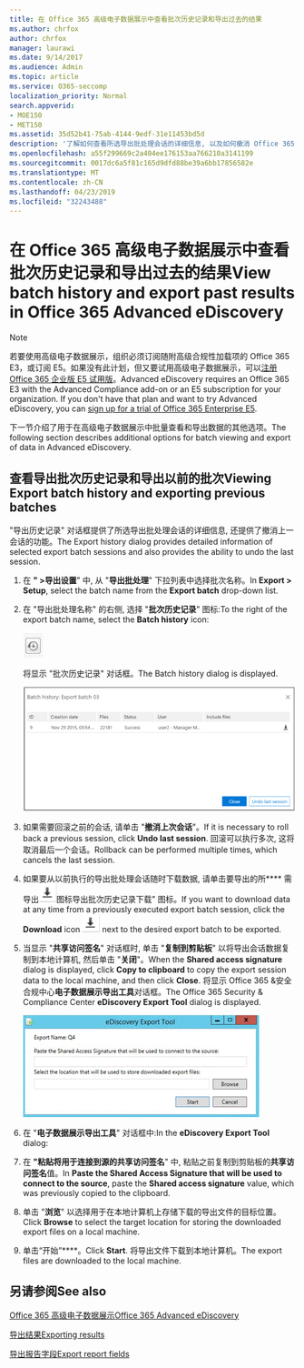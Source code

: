 ```yaml
---
title: 在 Office 365 高级电子数据展示中查看批次历史记录和导出过去的结果
ms.author: chrfox
author: chrfox
manager: laurawi
ms.date: 9/14/2017
ms.audience: Admin
ms.topic: article
ms.service: O365-seccomp
localization_priority: Normal
search.appverid:
- MOE150
- MET150
ms.assetid: 35d52b41-75ab-4144-9edf-31e11453bd5d
description: '了解如何查看所选导出批处理会话的详细信息, 以及如何撤消 Office 365 高级电子数据展示中的上次导出会话。  '
ms.openlocfilehash: a55f299669c2a404ee176153aa766210a3141199
ms.sourcegitcommit: 0017dc6a5f81c165d9dfd88be39a6bb17856582e
ms.translationtype: MT
ms.contentlocale: zh-CN
ms.lasthandoff: 04/23/2019
ms.locfileid: "32243488"
---
```

# <a name="view-batch-history-and-export-past-results-in-office-365-advanced-ediscovery"></a><span data-ttu-id="61f1c-103">在 Office 365 高级电子数据展示中查看批次历史记录和导出过去的结果</span><span class="sxs-lookup"><span data-stu-id="61f1c-103">View batch history and export past results in Office 365 Advanced eDiscovery</span></span>

> [!NOTE]
> <span data-ttu-id="61f1c-p101">若要使用高级电子数据展示，组织必须订阅随附高级合规性加载项的 Office 365 E3，或订阅 E5。如果没有此计划，但又要试用高级电子数据展示，可以[注册 Office 365 企业版 E5 试用版](https://go.microsoft.com/fwlink/p/?LinkID=698279)。</span><span class="sxs-lookup"><span data-stu-id="61f1c-p101">Advanced eDiscovery requires an Office 365 E3 with the Advanced Compliance add-on or an E5 subscription for your organization. If you don't have that plan and want to try Advanced eDiscovery, you can [sign up for a trial of Office 365 Enterprise E5](https://go.microsoft.com/fwlink/p/?LinkID=698279).</span></span> 
  
<span data-ttu-id="61f1c-106">下一节介绍了用于在高级电子数据展示中批量查看和导出数据的其他选项。</span><span class="sxs-lookup"><span data-stu-id="61f1c-106">The following section describes additional options for batch viewing and export of data in Advanced eDiscovery.</span></span> 
  
## <a name="viewing-export-batch-history-and-exporting-previous-batches"></a><span data-ttu-id="61f1c-107">查看导出批次历史记录和导出以前的批次</span><span class="sxs-lookup"><span data-stu-id="61f1c-107">Viewing Export batch history and exporting previous batches</span></span>

<span data-ttu-id="61f1c-108">"导出历史记录" 对话框提供了所选导出批处理会话的详细信息, 还提供了撤消上一会话的功能。</span><span class="sxs-lookup"><span data-stu-id="61f1c-108">The Export history dialog provides detailed information of selected export batch sessions and also provides the ability to undo the last session.</span></span>
  
1. <span data-ttu-id="61f1c-109">在 **" \>导出设置**" 中, 从 "**导出批处理**" 下拉列表中选择批次名称。</span><span class="sxs-lookup"><span data-stu-id="61f1c-109">In **Export \> Setup**, select the batch name from the **Export batch** drop-down list.</span></span> 
    
2. <span data-ttu-id="61f1c-110">在 "导出批处理名称" 的右侧, 选择 "**批次历史记录**" 图标:</span><span class="sxs-lookup"><span data-stu-id="61f1c-110">To the right of the export batch name, select the **Batch history** icon:</span></span> 
    
    ![导出批量历史记录图标](media/a14f6ef9-0c3c-4851-b65d-9380f2d8a38a.gif)
  
    <span data-ttu-id="61f1c-112">将显示 "批次历史记录" 对话框。</span><span class="sxs-lookup"><span data-stu-id="61f1c-112">The Batch history dialog is displayed.</span></span>
    
    ![导出批量历史记录](media/04c5b75c-348c-491d-b4fe-716659333890.png)
  
3. <span data-ttu-id="61f1c-114">如果需要回滚之前的会话, 请单击 "**撤消上次会话**"。</span><span class="sxs-lookup"><span data-stu-id="61f1c-114">If it is necessary to roll back a previous session, click **Undo last session**.</span></span> <span data-ttu-id="61f1c-115">回滚可以执行多次, 这将取消最后一个会话。</span><span class="sxs-lookup"><span data-stu-id="61f1c-115">Rollback can be performed multiple times, which cancels the last session.</span></span>
    
4. <span data-ttu-id="61f1c-116">如果要从以前执行的导出批处理会话随时下载数据, 请单击要导出的所\*\*\*\* 需导出![批处理旁边的 "下载](media/de69b920-a6ac-4ddb-b93e-e1cc5888e6c4.gif)图标导出批次历史记录下载" 图标。</span><span class="sxs-lookup"><span data-stu-id="61f1c-116">If you want to download data at any time from a previously executed export batch session, click the **Download** icon ![Export batch history download icon](media/de69b920-a6ac-4ddb-b93e-e1cc5888e6c4.gif) next to the desired export batch to be exported.</span></span> 
    
5. <span data-ttu-id="61f1c-117">当显示 "**共享访问签名**" 对话框时, 单击 "**复制到剪贴板**" 以将导出会话数据复制到本地计算机, 然后单击 "**关闭**"。</span><span class="sxs-lookup"><span data-stu-id="61f1c-117">When the **Shared access signature** dialog is displayed, click **Copy to clipboard** to copy the export session data to the local machine, and then click **Close**.</span></span> <span data-ttu-id="61f1c-118">将显示 Office 365 &amp;安全合规中心**电子数据展示导出工具**对话框。</span><span class="sxs-lookup"><span data-stu-id="61f1c-118">The Office 365 Security &amp; Compliance Center **eDiscovery Export Tool** dialog is displayed.</span></span> 
    
    ![“导出电子数据展示”对话框](media/01f79d2d-6da0-45e6-9c6f-ab12347572cb.gif)
  
6. <span data-ttu-id="61f1c-120">在 "**电子数据展示导出工具**" 对话框中:</span><span class="sxs-lookup"><span data-stu-id="61f1c-120">In the **eDiscovery Export Tool** dialog:</span></span> 
    
1. <span data-ttu-id="61f1c-121">在 **"粘贴将用于连接到源的共享访问签名**" 中, 粘贴之前复制到剪贴板的**共享访问签名**值。</span><span class="sxs-lookup"><span data-stu-id="61f1c-121">In **Paste the Shared Access Signature that will be used to connect to the source**, paste the **Shared access signature** value, which was previously copied to the clipboard.</span></span> 
    
2. <span data-ttu-id="61f1c-122">单击 "**浏览**" 以选择用于在本地计算机上存储下载的导出文件的目标位置。</span><span class="sxs-lookup"><span data-stu-id="61f1c-122">Click **Browse** to select the target location for storing the downloaded export files on a local machine.</span></span> 
    
3. <span data-ttu-id="61f1c-123">单击“开始”\*\*\*\*。</span><span class="sxs-lookup"><span data-stu-id="61f1c-123">Click **Start**.</span></span> <span data-ttu-id="61f1c-124">将导出文件下载到本地计算机。</span><span class="sxs-lookup"><span data-stu-id="61f1c-124">The export files are downloaded to the local machine.</span></span> 
    
## <a name="see-also"></a><span data-ttu-id="61f1c-125">另请参阅</span><span class="sxs-lookup"><span data-stu-id="61f1c-125">See also</span></span>

[<span data-ttu-id="61f1c-126">Office 365 高级电子数据展示</span><span class="sxs-lookup"><span data-stu-id="61f1c-126">Office 365 Advanced eDiscovery</span></span>](office-365-advanced-ediscovery.md)
  
[<span data-ttu-id="61f1c-127">导出结果</span><span class="sxs-lookup"><span data-stu-id="61f1c-127">Exporting results </span></span>](export-results-in-advanced-ediscovery.md)

[<span data-ttu-id="61f1c-128">导出报告字段</span><span class="sxs-lookup"><span data-stu-id="61f1c-128">Export report fields</span></span>](export-report-fields-in-advanced-ediscovery.md)

